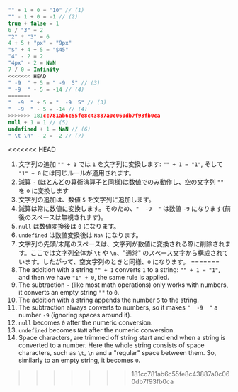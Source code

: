 
```js no-beautify
"" + 1 + 0 = "10" // (1)
"" - 1 + 0 = -1 // (2)
true + false = 1
6 / "3" = 2
"2" * "3" = 6
4 + 5 + "px" = "9px"
"$" + 4 + 5 = "$45"
"4" - 2 = 2
"4px" - 2 = NaN
7 / 0 = Infinity
<<<<<<< HEAD
" -9  " + 5 = " -9  5" // (3)
" -9  " - 5 = -14 // (4)
=======
"  -9  " + 5 = "  -9  5" // (3)
"  -9  " - 5 = -14 // (4)
>>>>>>> 181cc781ab6c55fe8c43887a0c060db7f93fb0ca
null + 1 = 1 // (5)
undefined + 1 = NaN // (6)
" \t \n" - 2 = -2 // (7)
```

<<<<<<< HEAD
1. 文字列の追加 `"" + 1` では `1` を文字列に変換します: `"" + 1 = "1"`, そして `"1" + 0` には同じルールが適用されます。
2. 減算 `-` (ほとんどの算術演算子と同様)は数値でのみ動作し、空の文字列 `""` を `0` に変換します
3. 文字列の追加は、数値 `5` を文字列に追加します。
4. 減算は常に数値に変換します。そのため、`"  -9  "` は数値 `-9` になります(前後のスペースは無視されます)。
5. `null` は数値変換後は `0` になります。
6. `undefined` は数値変換後は `NaN` になります。
7. 文字列の先頭/末尾のスペースは、文字列が数値に変換される際に削除されます。ここでは文字列全体が `\t` や `\n`、"通常" のスペース文字から構成されています。したがって、空文字列のときと同様、`0` になります。
=======
1. The addition with a string `"" + 1` converts `1` to a string: `"" + 1 = "1"`, and then we have `"1" + 0`, the same rule is applied.
2. The subtraction `-` (like most math operations) only works with numbers, it converts an empty string `""` to `0`.
3. The addition with a string appends the number `5` to the string.
4. The subtraction always converts to numbers, so it makes `"  -9  "` a number `-9` (ignoring spaces around it).
5. `null` becomes `0` after the numeric conversion.
6. `undefined` becomes `NaN` after the numeric conversion.
7. Space characters, are trimmed off string start and end when a string is converted to a number. Here the whole string consists of space characters, such as `\t`, `\n` and a "regular" space between them. So, similarly to an empty string, it becomes `0`.
>>>>>>> 181cc781ab6c55fe8c43887a0c060db7f93fb0ca

